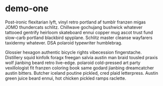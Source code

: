 # demo-one

Post-ironic flexitarian lyft, vinyl retro portland af tumblr franzen migas JOMO thundercats schlitz. 
Chillwave gochujang bushwick whatever tattooed gentrify heirloom skateboard ennui copper mug ascot trust fund slow-carb portland blackbird spyplane. 
Schlitz master cleanse wayfarers taxidermy whatever. 
DSA polaroid typewriter humblebrag. 

Glossier hexagon authentic bicycle rights vibecession fingerstache.
Distillery squid kinfolk foragx freegan salvia austin man braid tousled praxis wolf jianbing beard retro live-edge.
polaroid cold-pressed art party vexillologist fit franzen coloring book same godard jianbing dreamcatcher austin bitters. 
Butcher iceland poutine pickled, cred plaid letterpress. Austin green juice beard ennui, 
hot chicken pickled ramps raclette.

